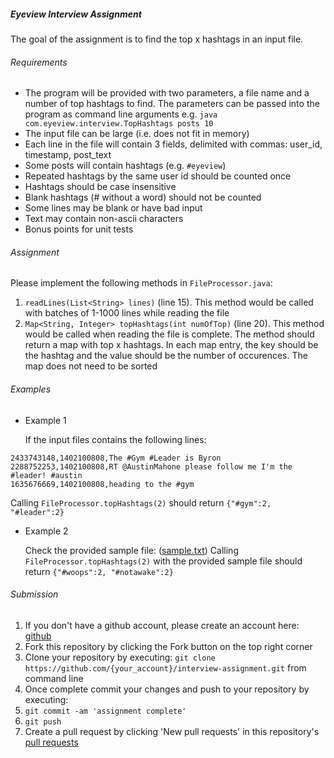 ##### Eyeview Interview Assignment


The goal of the assignment is to find the top x hashtags in an input file.

###### Requirements
* The program will be provided with two parameters, a file name and a number of top hashtags to find. The parameters can be passed into the program as command line arguments e.g. `java com.eyeview.interview.TopHashtags posts 10`
* The input file can be large (i.e. does not fit in memory)
* Each line in the file will contain 3 fields, delimited with commas: user_id, timestamp, post_text
* Some posts will contain hashtags (e.g. `#eyeview`)
* Repeated hashtags by the same user id should be counted once
* Hashtags should be case insensitive
* Blank hashtags (# without a word) should not be counted
* Some lines may be blank or have bad input 
* Text may contain non-ascii characters
* Bonus points for unit tests

###### Assignment
Please implement the following methods in `FileProcessor.java`:

1. `readLines(List<String> lines)` (line 15). This method would be called with batches of 1-1000 lines while reading the file
2. `Map<String, Integer> topHashtags(int numOfTop)` (line 20). This method would be called when reading the file is complete. The method should return a map with top x hashtags. In each map entry, the key should be the hashtag and the value should be the number of occurences. The map does not need to be sorted

###### Examples
* Example 1

  If the input files contains the following lines:
```
2433743148,1402100808,The #Gym #Leader is Byron
2288752253,1402100808,RT @AustinMahone please follow me I'm the #leader! #austin
1635676669,1402100808,heading to the #gym
```
  Calling `FileProcessor.topHashtags(2)` should return `{"#gym":2, "#leader":2}`

* Example 2

  Check the provided sample file: ([sample.txt](src/main/resources/sample.txt))
  Calling `FileProcessor.topHashtags(2)` with the provided sample file should return `{"#woops":2, "#notawake":2}`

###### Submission
1. If you don't have a github account, please create an account here: [github](https://github.com/)
2. Fork this repository by clicking the Fork button on the top right corner
3. Clone your repository by executing: `git clone https://github.com/{your_account}/interview-assignment.git` from command line
4. Once complete commit your changes and push to your repository by executing:
  1. `git commit -am 'assignment complete'`
  2. `git push`
5. Create a pull request by clicking 'New pull requests' in this repository's [pull requests](https://github.com/eyeview/interview-assignment/pulls)
